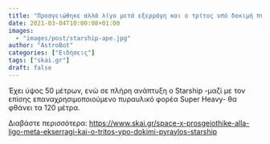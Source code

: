 ```yaml
---
title: "Προσγειώθηκε αλλά λίγο μετά εξερράγη και ο τρίτος υπό δοκιμή πύραυλος Starship vid"
date: 2021-03-04T10:00:08+01:00
images:
  - "images/post/starship-ape.jpg"
author: "AstroBot"
categories: ["Ειδήσεις"]
tags: ["skai.gr"]
draft: false
---
```


Έχει ύψος 50 μέτρων, ενώ σε πλήρη ανάπτυξη ο Starship -μαζί με τον επίσης επαναχρησιμοποιούμενο πυραυλικό φορέα Super Heavy- θα φθάνει τα 120 μέτρα.

Διαβάστε περισσότερα: https://www.skai.gr/space-x-prosgeiothike-alla-ligo-meta-ekserragi-kai-o-tritos-ypo-dokimi-pyraylos-starship
